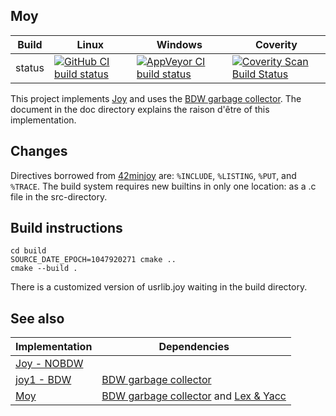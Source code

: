 Moy
---

Build|Linux|Windows|Coverity
---|---|---|---
status|[![GitHub CI build status](https://github.com/Wodan58/Moy/actions/workflows/cmake.yml/badge.svg)](https://github.com/Wodan58/Moy/actions/workflows/cmake.yml)|[![AppVeyor CI build status](https://ci.appveyor.com/api/projects/status/github/Wodan58/Moy?branch=master&svg=true)](https://ci.appveyor.com/project/Wodan58/Moy)|[![Coverity Scan Build Status](https://img.shields.io/coverity/scan/14635.svg)](https://scan.coverity.com/projects/wodan58-moy)

This project implements [Joy](https://github.com/Wodan58/Joy) and uses the
[BDW garbage collector](https://github.com/ivmai/bdwgc). The document in the
doc directory explains the raison d'être of this implementation.

Changes
-------

Directives borrowed from [42minjoy](https://github.com/Wodan58/42minjoy) are:
`%INCLUDE`, `%LISTING`, `%PUT`, and `%TRACE`.
The build system requires new builtins in only one location: as a .c file in
the src-directory.

Build instructions
------------------

    cd build
    SOURCE_DATE_EPOCH=1047920271 cmake ..
    cmake --build .

There is a customized version of usrlib.joy waiting in the build directory.

See also
--------

Implementation|Dependencies
---|---
[Joy - NOBDW](https://github.com/Wodan58/Joy)|
[joy1 - BDW](https://github.com/Wodan58/joy1)|[BDW garbage collector](https://github.com/ivmai/bdwgc)
[Moy](https://github.com/Wodan58/Moy)|[BDW garbage collector](https://github.com/ivmai/bdwgc) and [Lex & Yacc](https://sourceforge.net/projects/winflexbison/files/win_flex_bison-latest.zip)
